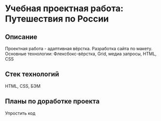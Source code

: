 # Учебная проектная работа: Путешествия по России

## Описание
Проектная работа - адаптивная вёрстка. Разработка сайта по макету. 
Основные технологии: Флексбокс-вёрстка, Grid, медиа запросы, HTML, CSS

## Стек технологий
HTML, CSS, БЭМ

## Планы по доработке проекта
Упростить код
